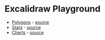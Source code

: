 # Excalidraw Playground

- [Polygons](https://excalidraw.com/#json=5149432844648448,DuvLrwY0lcrsrsCBQztMzw) - [source](excalidraw/polygons.py)
- [Stars](https://excalidraw.com/#json=5174550887137280,GAm2jdzRyXb8D6LdOQKw2A) - [source](excalidraw/stars.py)
- [Charts](https://excalidraw.com/#json=5106584506073088,oxlKC68WRBLwxyvZ4fvXvQ) - [source](excalidraw/chart.py)
